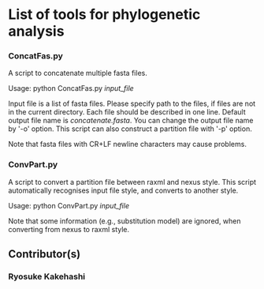 # List of tools for phylogenetic analysis

### ConcatFas.py
A script to concatenate multiple fasta files.

Usage: python ConcatFas.py *input_file*

Input file is a list of fasta files. Please specify path to the files, if files are not in the current directory. Each file should be described in one line. Default output file name is *concatenate.fasta*. You can change the output file name by '-o' option. This script can also construct a partition file with '-p' option.

Note that fasta files with CR+LF newline characters may cause problems.

### ConvPart.py
A script to convert a partition file between raxml and nexus style. This script automatically recognises input file style, and converts to another style. 

Usage: python ConvPart.py *input_file*

Note that some information (e.g., substitution model) are ignored, when converting from nexus to raxml style. 


## Contributor(s)
### Ryosuke Kakehashi
